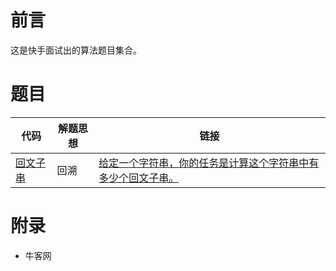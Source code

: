 # 前言

这是快手面试出的算法题目集合。

# 题目

| 代码 | 解题思想 | 链接 |
| ---- | ---- | ---- |
| [回文子串](Demo1.java) | 回溯 | [给定一个字符串，你的任务是计算这个字符串中有多少个回文子串。](https://www.nowcoder.com/practice/003482c395bd41c68082f6adc545a600) |


# 附录

 - 牛客网